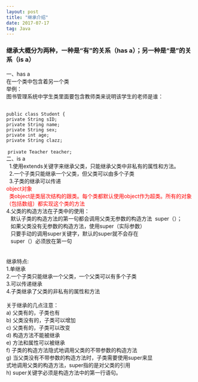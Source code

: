 ```yaml
---
layout: post
title: "继承介绍"
date: 2017-07-17   
tag: Java 
---
```




### 继承大概分为两种，一种是“有”的关系（has a）；另一种是“是”的关系（is a）<br>

一、has a<br>
 在一个类中包含着另一个类<br>
 举例：<br>
 图书管理系统中学生类里面要包含教师类来说明该学生的老师是谁：<br>
 <br>

`public class Student {`<br/>
`private String sID;`<br/>
`private String name;`<br/>
`private String sex;`<br/>
`private int age;`<br/>
`private String clazz;`<br/>

 `private Teacher teacher;`<br/>
二、is a<br>
  1.使用extends关键字来继承父类，只能继承父类中非私有的属性和方法。<br>
  2.一个子类只能继承一个父类，但父类可以由多个子类<br>
  3.子类的继承可以传递<br>
<font color="Red">object对象</font><br>
  <font color="Red">类object是类层次结构的跟类。每个类都默认使用object作为超类。所有的对象（包括数组）都实现这个类的方法</font><br>
 4.父类的构造方法在子类中的使用：<br>
   默认子类的构造方法的第一句都会调用父类无参数的构造方法  super（）；<br>
   如果父类没有无参数的构造方法，使用super（实际参数）<br>
   只要手动的调用super关键字，默认的super就不会存在<br>
   super（）必须放在第一句<br>
   <br>
<br>
继承特点:<br>
 1.单继承<br>
 2.一个子类只能继承一个父类，一个父类可以有多个子类<br>
 3.可以传递继承<br>
 4.子类继承了父类的非私有的属性和方法<br>
<br>
关于继承的几点注意：<br>
a) 父类有的，子类也有 <br>
b) 父类没有的，子类可以增加 <br>
c) 父类有的，子类可以改变 <br>
d) 构造方法不能被继承 <br>
e) 方法和属性可以被继承 <br>
f) 子类的构造方法隐式地调用父类的不带参数的构造方法 <br>
g) 当父类没有不带参数的构造方法时，子类需要使用super来显<br>
式地调用父类的构造方法，super指的是对父类的引用 <br>
h) super关键字必须是构造方法中的第一行语句。 <br>
<br>
<br>
<br>
